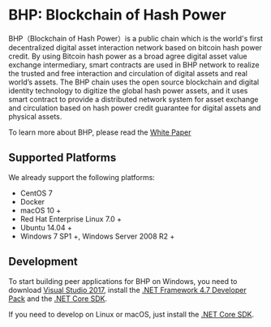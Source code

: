 BHP: Blockchain of Hash Power
================
BHP（Blockchain of Hash Power）is a public chain which is the world's first decentralized digital asset interaction network based on bitcoin hash power credit. By using Bitcoin hash power as a broad agree digital asset value exchange intermediary, smart contracts are used in BHP network to realize the trusted and free interaction and circulation of digital assets and real world’s assets. The BHP chain uses the open source blockchain and digital identity technology to digitize the global hash power assets, and it uses smart contract to provide a distributed network system for asset exchange and circulation based on hash power credit guarantee for digital assets and physical assets.

To learn more about BHP, please read the [White Paper](https://exp.bhpa.io/docs/WhitePageV1.1-EN.pdf)


Supported Platforms
--------

We already support the following platforms:

* CentOS 7
* Docker
* macOS 10 +
* Red Hat Enterprise Linux 7.0 +
* Ubuntu 14.04 +
* Windows 7 SP1 +, Windows Server 2008 R2 +


Development
--------

To start building peer applications for BHP on Windows, you need to download [Visual Studio 2017](https://www.visualstudio.com/products/visual-studio-community-vs), install the [.NET Framework 4.7 Developer Pack](https://www.microsoft.com/en-us/download/details.aspx?id=55168) and the [.NET Core SDK](https://www.microsoft.com/net/core).

If you need to develop on Linux or macOS, just install the [.NET Core SDK](https://www.microsoft.com/net/core).
